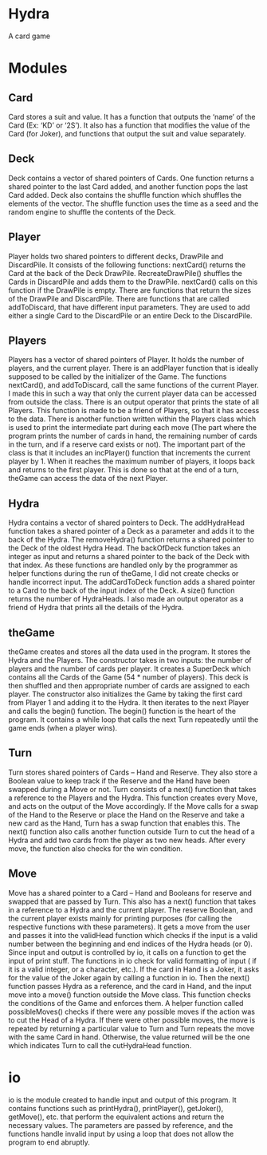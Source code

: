 # Hydra
A card game

# Modules

## Card
Card stores a suit and value. It has a function that outputs the ‘name’ of the Card (Ex: ‘KD’ or ‘2S’). It also has a function that modifies the value of the Card (for Joker), and functions that output the suit and value separately.

## Deck
Deck contains a vector of shared pointers of Cards. One function returns a shared pointer to the last Card added, and another function pops the last Card added. Deck also contains the shuffle function which shuffles the elements of the vector. The shuffle function uses the time as a seed and the random engine to shuffle the contents of the Deck.

## Player
Player holds two shared pointers to different decks, DrawPile and DiscardPile. It consists of the following functions: nextCard() returns the Card at the back of the Deck DrawPile. RecreateDrawPile() shuffles the Cards in DiscardPile and adds them to the DrawPile. nextCard() calls on this function if the DrawPile is empty. There are functions that return the sizes of the DrawPile and DiscardPile. There are functions that are called addToDiscard, that have different input parameters. They are used to add either a single Card to the DiscardPile or an entire Deck to the DiscardPile.

## Players
Players has a vector of shared pointers of Player. It holds the number of players, and the current player. There is an addPlayer function that is ideally supposed to be called by the initializer of the Game. The functions nextCard(), and addToDiscard, call the same functions of the current Player. I made this in such a way that only the current player data can be accessed from outside the class. There is an output operator that prints the state of all Players. This function is made to be a friend of Players, so that it has access to the data.
There is another function written within the Players class which is used to print the intermediate part during each move (The part where the program prints the number of cards in hand, the remaining number of cards in the turn, and if a reserve card exists or not). The important part of the class is that it includes an incPlayer() function that increments the current player by 1. When it reaches the maximum number of players, it loops back and returns to the first player. This is done so that at the end of a turn, theGame can access the data of the next Player.

## Hydra
Hydra contains a vector of shared pointers to Deck. The addHydraHead function takes a shared pointer of a Deck as a parameter and adds it to the back of the Hydra. The removeHydra() function returns a shared pointer to the Deck of the oldest Hydra Head. The backOfDeck function takes an integer as input and returns a shared pointer to the back of the Deck with that index. As these functions are handled only by the programmer as helper functions during the run of theGame, I did not create checks or handle incorrect input. The addCardToDeck function adds a shared pointer to a Card to the back of the input index of the Deck. A size() function returns the number of HydraHeads. I also made an output operator as a friend of Hydra that prints all the details of the Hydra.

## theGame
theGame creates and stores all the data used in the program. It stores the Hydra and the Players. The constructor takes in two inputs: the number of players and the number of cards per player. It creates a SuperDeck which contains all the Cards of the Game (54 * number of players). This deck is then shuffled and then appropriate number of cards are assigned to each player. The constructor also initializes the Game by taking the first card from Player 1 and adding it to the Hydra. It then iterates to the next Player and calls the begin() function. The begin() function is the heart of the program. It contains a while loop that calls the next Turn repeatedly until the game ends (when a player wins). 

## Turn
Turn stores shared pointers of Cards – Hand and Reserve. They also store a Boolean value to keep track if the Reserve and the Hand have been swapped during a Move or not. Turn consists of a next() function that takes a reference to the Players and the Hydra. This function creates every Move, and acts on the output of the Move accordingly. If the Move calls for a swap of the Hand to the Reserve or place the Hand on the Reserve and take a new card as the Hand, Turn has a swap function that enables this. The next() function also calls another function outside Turn to cut the head of a Hydra and add two cards from the player as two new heads. After every move, the function also checks for the win condition.

## Move
Move has a shared pointer to a Card – Hand and Booleans for reserve and swapped that are passed by Turn. This also has a next() function that takes in a reference to a Hydra and the current player. The reserve Boolean, and the current player exists mainly for printing purposes (for calling the respective functions with these parameters). It gets a move from the user and passes it into the validHead function which checks if the input is a valid number between the beginning and end indices of the Hydra heads (or 0). Since input and output is controlled by io, it calls on a function to get the input of print stuff. The functions in io check for valid formatting of input ( if it is a valid integer, or a character, etc.). If the card in Hand is a Joker, it asks for the value of the Joker again by calling a function in io. Then the next() function passes Hydra as a reference, and the card in Hand, and the input move into a move() function outside the Move class. This function checks the conditions of the Game and enforces them. A helper function called possibleMoves() checks if there were any possible moves if the action was to cut the Head of a Hydra. If there were other possible moves, the move is repeated by returning a particular value to Turn and Turn repeats the move with the same Card in hand. Otherwise, the value returned will be the one which indicates Turn to call the cutHydraHead function.

# io
io is the module created to handle input and output of this program. It contains functions such as printHydra(), printPlayer(), getJoker(), getMove(), etc. that perform the equivalent actions and return the necessary values. The parameters are passed by reference, and the functions handle invalid input by using a loop that does not allow the program to end abruptly.
